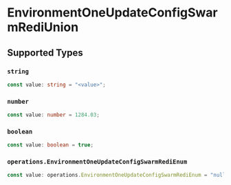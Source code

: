 # EnvironmentOneUpdateConfigSwarmRediUnion


## Supported Types

### `string`

```typescript
const value: string = "<value>";
```

### `number`

```typescript
const value: number = 1284.03;
```

### `boolean`

```typescript
const value: boolean = true;
```

### `operations.EnvironmentOneUpdateConfigSwarmRediEnum`

```typescript
const value: operations.EnvironmentOneUpdateConfigSwarmRediEnum = "null";
```

